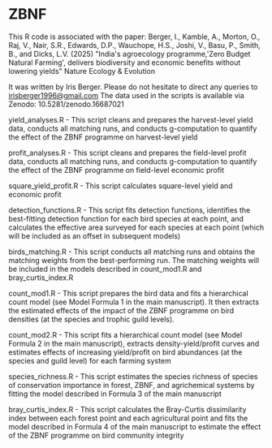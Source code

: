 # ZBNF
This R code is associated with the paper:
Berger, I., Kamble, A., Morton, O., Raj, V., Nair, S.R., Edwards, D.P., Wauchope, H.S., Joshi, V., Basu, P., Smith, B., and Dicks, L.V. (2025) "India's agroecology programme,'Zero Budget Natural Farming', delivers biodiversity and economic benefits without lowering yields" Nature Ecology & Evolution

It was written by  Iris Berger. Please do not hesitate to direct any queries to irisberger1996@gmail.com
The data used in the scripts is available via Zenodo: 10.5281/zenodo.16687021

yield_analyses.R - This script cleans and prepares the harvest-level yield data, conducts all matching runs, and conducts g-computation to quantify the effect of the ZBNF programme on harvest-level yield

profit_analyses.R - This script cleans and prepares the field-level profit data, conducts all matching runs, and conducts g-computation to quantify the effect of the ZBNF programme on field-level economic profit

square_yield_profit.R - This script calculates square-level yield and economic profit

detection_functions.R - This script fits detection functions, identifies the best-fitting detection function for each bird species at each point, and calculates the effective area surveyed for each species at each point (which will be included as an offset in subsequent models)

birds_matching.R - This script conducts all matching runs and obtains the matching weights from the best-performing run. The matching weights will be included in the models described in count_mod1.R and bray_curtis_index.R

count_mod1.R - This script prepares the bird data and fits a hierarchical count model (see Model Formula 1 in the main manuscript). It then extracts the estimated effects of the impact of the ZBNF programme on bird densities (at the species and trophic guild levels).

count_mod2.R - This script fits a hierarchical count model (see Model Formula 2 in the main manuscript), extracts density-yield/profit curves and estimates effects of increasing yield/profit on bird abundances (at the species and guild level) for each farming system

species_richness.R - This script estimates the species richness of species of conservation importance in forest, ZBNF, and agrichemical systems by fitting the model described in Formula 3 of the main manuscript

bray_curtis_index.R - This script calculates the Bray-Curtis dissimilarity index between each forest point and each agricultural point and fits the model described in Formula 4 of the main manuscript to estimate the effect of the ZBNF programme on bird community integrity
